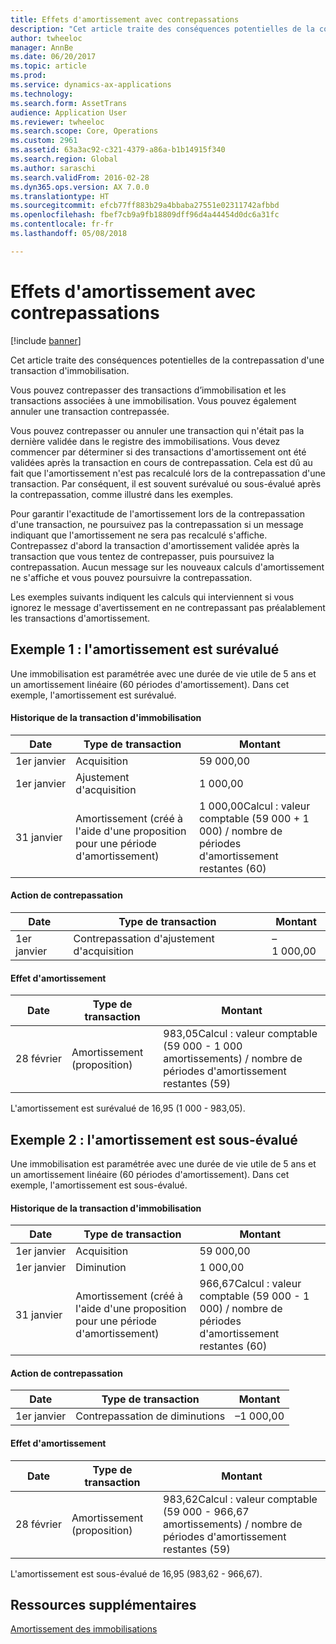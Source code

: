 ```yaml
---
title: Effets d'amortissement avec contrepassations
description: "Cet article traite des conséquences potentielles de la contrepassation d'une transaction d'immobilisation."
author: twheeloc
manager: AnnBe
ms.date: 06/20/2017
ms.topic: article
ms.prod: 
ms.service: dynamics-ax-applications
ms.technology: 
ms.search.form: AssetTrans
audience: Application User
ms.reviewer: twheeloc
ms.search.scope: Core, Operations
ms.custom: 2961
ms.assetid: 63a3ac92-c321-4379-a86a-b1b14915f340
ms.search.region: Global
ms.author: saraschi
ms.search.validFrom: 2016-02-28
ms.dyn365.ops.version: AX 7.0.0
ms.translationtype: HT
ms.sourcegitcommit: efcb77ff883b29a4bbaba27551e02311742afbbd
ms.openlocfilehash: fbef7cb9a9fb18809dff96d4a44454d0dc6a31fc
ms.contentlocale: fr-fr
ms.lasthandoff: 05/08/2018

---
```


# <a name="depreciation-effects-with-reversals"></a>Effets d'amortissement avec contrepassations

[!include [banner](../includes/banner.md)]

Cet article traite des conséquences potentielles de la contrepassation d'une transaction d'immobilisation. 

Vous pouvez contrepasser des transactions d’immobilisation et les transactions associées à une immobilisation. Vous pouvez également annuler une transaction contrepassée. 

Vous pouvez contrepasser ou annuler une transaction qui n'était pas la dernière validée dans le registre des immobilisations. Vous devez commencer par déterminer si des transactions d'amortissement ont été validées après la transaction en cours de contrepassation. Cela est dû au fait que l'amortissement n'est pas recalculé lors de la contrepassation d'une transaction. Par conséquent, il est souvent surévalué ou sous-évalué après la contrepassation, comme illustré dans les exemples. 

Pour garantir l'exactitude de l'amortissement lors de la contrepassation d'une transaction, ne poursuivez pas la contrepassation si un message indiquant que l'amortissement ne sera pas recalculé s'affiche. Contrepassez d'abord la transaction d'amortissement validée après la transaction que vous tentez de contrepasser, puis poursuivez la contrepassation. Aucun message sur les nouveaux calculs d'amortissement ne s'affiche et vous pouvez poursuivre la contrepassation. 

Les exemples suivants indiquent les calculs qui interviennent si vous ignorez le message d'avertissement en ne contrepassant pas préalablement les transactions d'amortissement.

## <a name="example-1-depreciation-is-overstated"></a>Exemple 1 : l'amortissement est surévalué
Une immobilisation est paramétrée avec une durée de vie utile de 5 ans et un amortissement linéaire (60 périodes d'amortissement). Dans cet exemple, l'amortissement est surévalué.
#### <a name="asset-transaction-history"></a>Historique de la transaction d'immobilisation

| Date       | Type de transaction                                                          | Montant                                    |
|------------|---------------------------------------------------------------------------|-------------------------------------------|
| 1er janvier  | Acquisition                                                               | 59 000,00                                 |
| 1er janvier  | Ajustement d'acquisition                                                    | 1 000,00                                  |
| 31 janvier | Amortissement (créé à l'aide d'une proposition pour une période d'amortissement) | 1 000,00Calcul : valeur comptable (59 000 + 1 000) / nombre de périodes d'amortissement restantes (60) |

#### <a name="reversal-action"></a>Action de contrepassation

| Date      | Type de transaction                | Montant    |
|-----------|---------------------------------|-----------|
| 1er janvier | Contrepassation d'ajustement d'acquisition | –1 000,00 |

#### <a name="depreciation-effect"></a>Effet d'amortissement

| Date        | Type de transaction        | Montant                                                                                |
|-------------|-------------------------|---------------------------------------------------------------------------------------|
| 28 février | Amortissement (proposition) | 983,05Calcul : valeur comptable (59 000 - 1 000 amortissements) / nombre de périodes d'amortissement restantes (59) |

L'amortissement est surévalué de 16,95 (1 000 - 983,05).

## <a name="example-2-depreciation-is-understated"></a>Exemple 2 : l'amortissement est sous-évalué
Une immobilisation est paramétrée avec une durée de vie utile de 5 ans et un amortissement linéaire (60 périodes d'amortissement). Dans cet exemple, l'amortissement est sous-évalué.
#### <a name="asset-transaction-history"></a>Historique de la transaction d'immobilisation

| Date       | Type de transaction                                                          | Montant                                      |
|------------|---------------------------------------------------------------------------|---------------------------------------------|
| 1er janvier  | Acquisition                                                               | 59 000,00                                   |
| 1er janvier  | Diminution                                                     | 1 000,00                                    |
| 31 janvier | Amortissement (créé à l'aide d'une proposition pour une période d'amortissement) | 966,67Calcul : valeur comptable (59 000 - 1 000) / nombre de périodes d'amortissement restantes (60) |

#### <a name="reversal-action"></a>Action de contrepassation

| Date      | Type de transaction               | Montant    |
|-----------|--------------------------------|-----------|
| 1er janvier | Contrepassation de diminutions | –1 000,00 |

#### <a name="depreciation-effect"></a>Effet d'amortissement

| Date        | Type de transaction        | Montant                                                                                       |
|-------------|-------------------------|----------------------------------------------------------------------------------------------|
| 28 février | Amortissement (proposition) | 983,62Calcul : valeur comptable (59 000 - 966,67 amortissements) / nombre de périodes d'amortissement restantes (59) |

L'amortissement est sous-évalué de 16,95 (983,62 - 966,67).



<a name="additional-resources"></a>Ressources supplémentaires
--------

[Amortissement des immobilisations](fixed-asset-depreciation.md)




